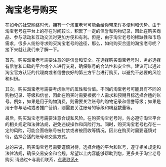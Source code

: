 # 淘宝老号购买

在如今的社交网络时代，拥有一个淘宝老号可能会给你带来许多便利和优势。由于淘宝老号在平台上的存在时间较长，积累了一定的信誉和购物记录，因此在购买商品、参与活动和互动交流时更加方便和有利。但是，由于淘宝老号的稀缺性和市场需求，很多人纷纷寻求购买淘宝老号的途径，那么，如何购买合适的淘宝老号呢？接下来就让我们来了解一下。

首先，购买淘宝老号需要注意的是信誉和安全。在选择购买淘宝老号时，务必选择有信誉和口碑的平台或个人进行交易，确保账号的合法性和安全性。建议可以通过淘宝官方认证的代理商或者信誉良好的第三方平台进行购买，以避免不必要的风险和纠纷。

其次，购买淘宝老号需要考虑账号的属性和价值。不同的淘宝老号可能具有不同的购物记录、等级和信誉，因此在购买时需要根据个人需求和预期目标选择合适的账号。例如，如果是用于购物消费，则需要关注账号的购物记录和信誉等级；如果是用于参与活动或者推广营销，则需要关注账号的等级和粉丝数量等。

最后，购买淘宝老号需要注意合规和风险。在购买淘宝老号时，务必遵守淘宝平台的相关规定和法律法规，避免违规操作和风险行为。同时，购买淘宝老号也存在一定的风险，可能会面临账号被封禁或者被回收等情况，因此在购买时需要谨慎对待，选择合适的账号和交易方式。

总的来说，购买淘宝老号需要谨慎对待，选择合适的平台和账号，遵守相关规定和法律法规，确保交易安全和合规。希望以上内容能够帮助到您，更多关于淘宝老号购买 请通过✈与我们联系，[点我联系✈](https://file.G208.com)